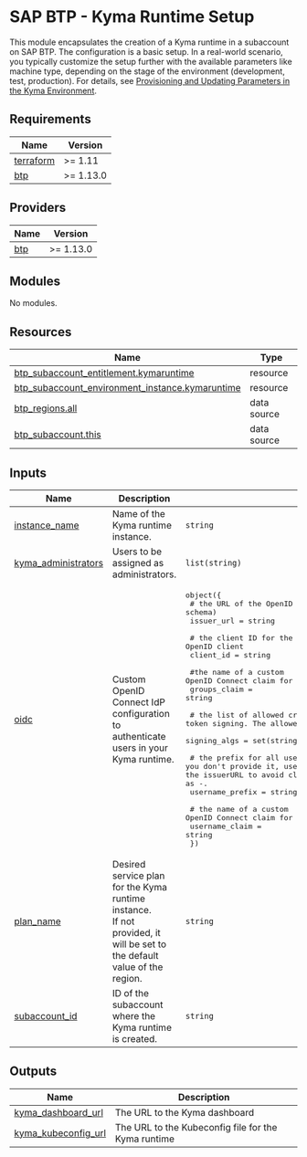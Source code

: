 # SAP BTP - Kyma Runtime Setup

This module encapsulates the creation of a Kyma runtime in a subaccount on SAP BTP. The configuration is a basic setup. In a real-world scenario, you typically customize the setup further with the available parameters like machine type, depending on the stage of the environment (development, test, production). For details, see [Provisioning and Updating Parameters in the Kyma Environment](https://help.sap.com/docs/btp/sap-business-technology-platform/provisioning-and-update-parameters-in-kyma-environment).

## Requirements

| Name | Version |
|------|---------|
| <a name="requirement_terraform"></a> [terraform](#requirement\_terraform) | >= 1.11 |
| <a name="requirement_btp"></a> [btp](#requirement\_btp) | >= 1.13.0 |

## Providers

| Name | Version |
|------|---------|
| <a name="provider_btp"></a> [btp](#provider\_btp) | >= 1.13.0 |

## Modules

No modules.

## Resources

| Name | Type |
|------|------|
| [btp_subaccount_entitlement.kymaruntime](https://registry.terraform.io/providers/SAP/btp/latest/docs/resources/subaccount_entitlement) | resource |
| [btp_subaccount_environment_instance.kymaruntime](https://registry.terraform.io/providers/SAP/btp/latest/docs/resources/subaccount_environment_instance) | resource |
| [btp_regions.all](https://registry.terraform.io/providers/SAP/btp/latest/docs/data-sources/regions) | data source |
| [btp_subaccount.this](https://registry.terraform.io/providers/SAP/btp/latest/docs/data-sources/subaccount) | data source |

## Inputs

| Name | Description | Type | Default | Required |
|------|-------------|------|---------|:--------:|
| <a name="input_instance_name"></a> [instance\_name](#input\_instance\_name) | Name of the Kyma runtime instance. | `string` | n/a | yes |
| <a name="input_kyma_administrators"></a> [kyma\_administrators](#input\_kyma\_administrators) | Users to be assigned as administrators. | `list(string)` | `[]` | no |
| <a name="input_oidc"></a> [oidc](#input\_oidc) | Custom OpenID Connect IdP configuration to authenticate users in your Kyma runtime. | <pre>object({<br/>    # the URL of the OpenID issuer (use the HTTPS schema)<br/>    issuer_url = string<br/><br/>    # the client ID for the OpenID client<br/>    client_id = string<br/><br/>    #the name of a custom OpenID Connect claim for specifying user groups<br/>    groups_claim = string<br/><br/>    # the list of allowed cryptographic algorithms used for token signing. The allowed values are defined by RFC 7518.<br/>    signing_algs = set(string)<br/><br/>    # the prefix for all usernames. If you don't provide it, username claims other than “email” are prefixed by the issuerURL to avoid clashes. To skip any prefixing, provide the value as -.<br/>    username_prefix = string<br/><br/>    # the name of a custom OpenID Connect claim for specifying a username<br/>    username_claim = string<br/>  })</pre> | `null` | no |
| <a name="input_plan_name"></a> [plan\_name](#input\_plan\_name) | Desired service plan for the Kyma runtime instance.<br/>If not provided, it will be set to the default value of the region. | `string` | `null` | no |
| <a name="input_subaccount_id"></a> [subaccount\_id](#input\_subaccount\_id) | ID of the subaccount where the Kyma runtime is created. | `string` | n/a | yes |

## Outputs

| Name | Description |
|------|-------------|
| <a name="output_kyma_dashboard_url"></a> [kyma\_dashboard\_url](#output\_kyma\_dashboard\_url) | The URL to the Kyma dashboard |
| <a name="output_kyma_kubeconfig_url"></a> [kyma\_kubeconfig\_url](#output\_kyma\_kubeconfig\_url) | The URL to the Kubeconfig file for the Kyma runtime |
